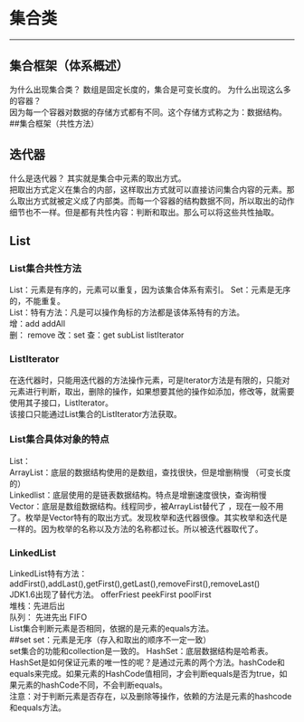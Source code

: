 # 集合类

----------
## 集合框架（体系概述）  
为什么出现集合类？
数组是固定长度的，集合是可变长度的。
为什么出现这么多的容器？  
因为每一个容器对数据的存储方式都有不同。这个存储方式称之为：数据结构。  
##集合框架（共性方法）
## 迭代器
什么是迭代器？
其实就是集合中元素的取出方式。  
把取出方式定义在集合的内部，这样取出方式就可以直接访问集合内容的元素。那么取出方式就被定义成了内部类。而每一个容器的结构数据不同，所以取出的动作细节也不一样。但是都有共性内容：判断和取出。那么可以将这些共性抽取。
## List
### List集合共性方法 
List：元素是有序的，元素可以重复，因为该集合体系有索引。
Set：元素是无序的，不能重复。  
List：特有方法：凡是可以操作角标的方法都是该体系特有的方法。  
增：add addAll  
删： remove
改：set
查：get subList listIterator 
### ListIterator
在迭代器时，只能用迭代器的方法操作元素，可是Iterator方法是有限的，只能对元素进行判断，取出，删除的操作，如果想要其他的操作如添加，修改等，就需要使用其子接口，ListIterator。  
该接口只能通过List集合的ListIterator方法获取。
### List集合具体对象的特点
List：  
ArrayList：底层的数据结构使用的是数组，查找很快，但是增删稍慢 （可变长度的）   
Linkedlist：底层使用的是链表数据结构。特点是增删速度很快，查询稍慢  
Vector：底层是数组数据结构。线程同步，被ArrayList替代了 ，现在一般不用了。枚举是Vector特有的取出方式。发现枚举和迭代器很像。其实枚举和迭代是一样的。因为枚举的名称以及方法的名称都过长。所以被迭代器取代了。  
### LinkedList
LinkedList特有方法：addFirst(),addLast(),getFirst(),getLast(),removeFirst(),removeLast()  
JDK1.6出现了替代方法。
offerFriest  peekFirst poolFirst  
堆栈：先进后出  
队列： 先进先出 FIFO  
List集合判断元素是否相同，依据的是元素的equals方法。  
##set
set：元素是无序（存入和取出的顺序不一定一致）  
set集合的功能和collection是一致的。
HashSet：底层数据结构是哈希表。HashSet是如何保证元素的唯一性的呢？是通过元素的两个方法。hashCode和equals来完成。如果元素的HashCode值相同，才会判断equals是否为true，如果元素的hashCode不同，不会判断equals。  
注意：对于判断元素是否存在，以及删除等操作，依赖的方法是元素的hashcode和equals方法。
